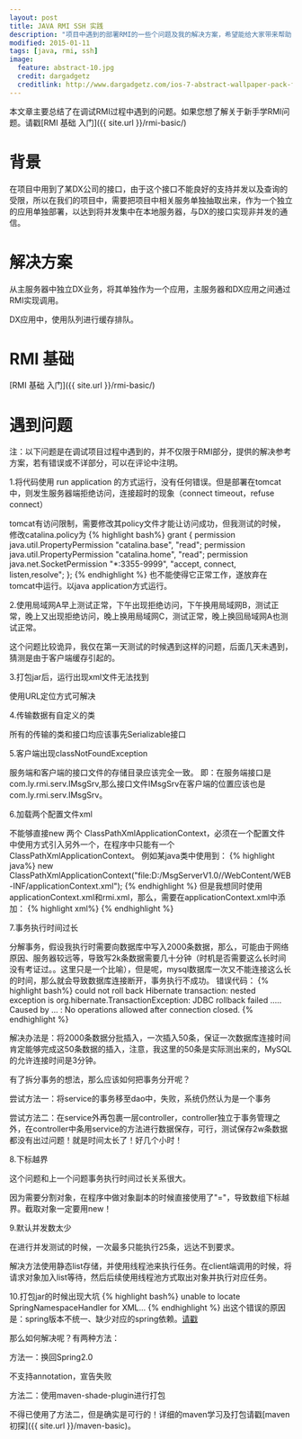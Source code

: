 ```yaml
---
layout: post
title: JAVA RMI SSH 实践
description: "项目中遇到的部署RMI的一些个问题及我的解决方案，希望能给大家带来帮助"
modified: 2015-01-11
tags: [java, rmi, ssh]
image:
  feature: abstract-10.jpg
  credit: dargadgetz
  creditlink: http://www.dargadgetz.com/ios-7-abstract-wallpaper-pack-for-iphone-5-and-ipod-touch-retina/
---
```


本文章主要总结了在调试RMI过程中遇到的问题。如果您想了解关于新手学RMI问题。请戳[RMI 基础 入门]({{ site.url }}/rmi-basic/)

# 背景

在项目中用到了某DX公司的接口，由于这个接口不能良好的支持并发以及查询的受限，所以在我们的项目中，需要把项目中相关服务单独抽取出来，作为一个独立的应用单独部署，以达到将并发集中在本地服务器，与DX的接口实现非并发的通信。

<!--more-->

# 解决方案

从主服务器中独立DX业务，将其单独作为一个应用，主服务器和DX应用之间通过RMI实现调用。

DX应用中，使用队列进行缓存排队。

# RMI 基础

[RMI 基础 入门]({{ site.url }}/rmi-basic/)

# 遇到问题
注：以下问题是在调试项目过程中遇到的，并不仅限于RMI部分，提供的解决参考方案，若有错误或不详部分，可以在评论中注明。

<span class="highlight-pink">1.将代码使用 run application 的方式运行，没有任何错误。但是部署在tomcat中，则发生服务器端拒绝访问，连接超时的现象（connect timeout，refuse connect）</span>

tomcat有访问限制，需要修改其policy文件才能让访问成功，但我测试的时候，修改catalina.policy为
{% highlight bash%}
grant { 
  permission java.util.PropertyPermission "catalina.base", "read"; 
  permission java.util.PropertyPermission "catalina.home", "read"; 
  permission java.net.SocketPermission  "*:3355-9999", "accept, connect, listen,resolve"; 
}; 
{% endhighlight %}
也不能使得它正常工作，遂放弃在tomcat中运行。以java application方式运行。

<span class="highlight-pink">2.使用局域网A早上测试正常，下午出现拒绝访问，下午换用局域网B，测试正常，晚上又出现拒绝访问，晚上换用局域网C，测试正常，晚上换回局域网A也测试正常。</span>

这个问题比较诡异，我仅在第一天测试的时候遇到这样的问题，后面几天未遇到，猜测是由于客户端缓存引起的。

<span class="highlight-pink">3.打包jar后，运行出现xml文件无法找到</span>

使用URL定位方式可解决

<span class="highlight-pink">4.传输数据有自定义的类</span>

所有的传输的类和接口均应该事先Serializable接口

<span class="highlight-pink">5.客户端出现classNotFoundException</span>

服务端和客户端的接口文件的存储目录应该完全一致。
即：在服务端接口是com.ly.rmi.serv.IMsgSrv,那么接口文件IMsgSrv在客户端的位置应该也是com.ly.rmi.serv.IMsgSrv。

<span class="highlight-pink">6.加载两个配置文件xml</span>

不能够直接new 两个 ClassPathXmlApplicationContext，必须在一个配置文件中使用<import>方式引入另外一个，在程序中只能有一个ClassPathXmlApplicationContext。
例如某java类中使用到：
{% highlight java%}
new ClassPathXmlApplicationContext("file:D:/MsgServerV1.0//WebContent/WEB-INF/applicationContext.xml");
{% endhighlight %}
但是我想同时使用applicationContext.xml和rmi.xml，那么，需要在applicationContext.xml中添加：
{% highlight xml%}
<import resource="rmi.xml"/>
{% endhighlight %}

<span class="highlight-pink">7.事务执行时间过长</span>

分解事务，假设我执行时需要向数据库中写入2000条数据，那么，可能由于网络原因、服务器较远等，导致写2k条数据需要几十分钟（时机是否需要这么长时间没有考证过。。这里只是一个比喻），但是呢，mysql数据库一次又不能连接这么长的时间，那么就会导致数据库连接断开，事务执行不成功。
错误代码：
{% highlight bash%}
    could not roll back Hibernate transaction: nested exception is org.hibernate.TransactionException: JDBC rollback failed 
    .....
    Caused by ... : No operations allowed after connection closed.
{% endhighlight %}

解决办法是：将2000条数据分批插入，一次插入50条，保证一次数据库连接时间肯定能够完成这50条数据的插入，注意，我这里的50条是实际测出来的，MySQL的允许连接时间是3分钟。

有了拆分事务的想法，那么应该如何把事务分开呢？

尝试方法一：将service的事务移至dao中，失败，系统仍然认为是一个事务

尝试方法二：在service外再包裹一层controller，controller独立于事务管理之外，在controller中条用service的方法进行数据保存，可行，测试保存2w条数据都没有出过问题！就是时间太长了！好几个小时！

<span class="highlight-pink">8.下标越界</span>

这个问题和上一个问题事务执行时间过长关系很大。

因为需要分割对象，在程序中做对象副本的时候直接使用了"="，导致数组下标越界。截取对象一定要用new！

<span class="highlight-pink">9.默认并发数太少 </span>

在进行并发测试的时候，一次最多只能执行25条，远达不到要求。

解决方法使用静态list存储，并使用线程池来执行任务。在client端调用的时候，将请求对象加入list等待，然后后续使用线程池方式取出对象并执行对应任务。

<span class="highlight-pink">10.打包jar的时候出现大坑</span>
{% highlight bash%}
unable to locate SpringNamespaceHandler for XML...
{% endhighlight %}
出这个错误的原因是：spring版本不统一、缺少对应的spring依赖。[请戳](http://chenzhou123520.iteye.com/blog/1971322)

那么如何解决呢？有两种方法：

方法一：换回Spring2.0

不支持annotation，宣告失败

方法二：使用maven-shade-plugin进行打包

不得已使用了方法二，但是确实是可行的！详细的maven学习及打包请戳[maven 初探]({{ site.url }}/maven-basic)。

